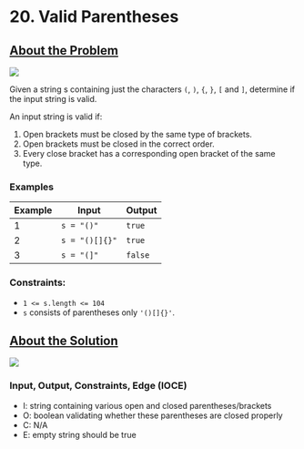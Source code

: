 # 20. Valid Parentheses

## <a href='https://leetcode.com/problems/valid-parentheses/description/'>About the Problem</a>

<img src='https://img.shields.io/badge/LeetCode-FFA116.svg?style=for-the-badge&logo=LeetCode&logoColor=white' />

Given a string s containing just the characters `(`, `)`, `{`, `}`, `[` and `]`, determine if the input string is valid.

An input string is valid if:

 1. Open brackets must be closed by the same type of brackets.
 2. Open brackets must be closed in the correct order.
 3. Every close bracket has a corresponding open bracket of the same type.

### Examples

| Example| Input | Output |
| --- | --- | --- |
| 1 | `s = "()"` | `true` |
| 2 | `s = "()[]{}"` | `true` |
| 3 | `s = "(]"` | `false` |

### Constraints:

- `1 <= s.length <= 104`
- `s` consists of parentheses only `'()[]{}'`.

## <a href='./validParentheses.js'>About the Solution</a>

<img src='https://img.shields.io/badge/JavaScript-F7DF1E.svg?style=for-the-badge&logo=JavaScript&logoColor=black' />

### Input, Output, Constraints, Edge (IOCE)

 - I: string containing various open and closed parentheses/brackets
 - O: boolean validating whether these parentheses are closed properly
 - C: N/A
 - E: empty string should be true
